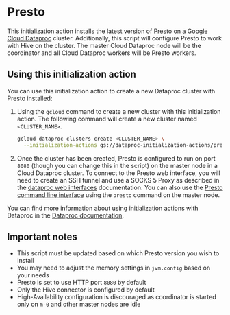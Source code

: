 # Presto

This initialization action installs the latest version of [Presto](prestodb.io) on a [Google Cloud Dataproc](https://cloud.google.com/dataproc) cluster. Additionally, this script will configure Presto to work with Hive on the cluster. The master Cloud Dataproc node will be the coordinator and all Cloud Dataproc workers will be Presto workers.

## Using this initialization action
You can use this initialization action to create a new Dataproc cluster with Presto installed:

1. Using the `gcloud` command to create a new cluster with this initialization action. The following command will create a new cluster named `<CLUSTER_NAME>`.

    ```bash
    gcloud dataproc clusters create <CLUSTER_NAME> \
      --initialization-actions gs://dataproc-initialization-actions/presto/presto.sh
    ```
1. Once the cluster has been created, Presto is configured to run on port `8080` (though you can change this in the script) on the master node in a Cloud Dataproc cluster. To connect to the Presto web interface, you will need to create an SSH tunnel and use a SOCKS 5 Proxy as described in the [dataproc web interfaces](https://cloud.google.com/dataproc/cluster-web-interfaces) documentation. You can also use the [Presto command line interface](https://prestodb.io/docs/current/installation/cli.html) using the `presto` command on the master node.

You can find more information about using initialization actions with Dataproc in the [Dataproc documentation](https://cloud.google.com/dataproc/init-actions).

## Important notes
* This script must be updated based on which Presto version you wish to install
* You may need to adjust the memory settings in `jvm.config` based on your needs
* Presto is set to use HTTP port `8080` by default
* Only the Hive connector is configured by default
* High-Availability configuration is discouraged as coordinator is started only on `m-0` and other master nodes are idle
